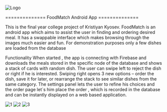  
 ![Logo](https://firebasestorage.googleapis.com/v0/b/foodmatch-99837.appspot.com/o/ic_launcher.png?alt=media&token=239950ef-aca4-4de5-b59a-2f003d20a0db)
 
 
 ============== FoodMatch Android App ==============  

This is the final year college project of Kristiyan Kyosev. 
FoodMatch is an android app which aims to assist the user in finding and ordering desired meal.
It has a swappable interface which makes browsing through the images much easier and fun.
For demonstration purposes only a few dishes are loaded from the database

Functionality
When started , the app is connecting with Firebase and downloads the meals stored in the specific node of the database and shows a stack of cards with random dish. The user can swipe left to reject the dish or right if he is interested. Swiping right opens 3 new options – order the dish, save it for later, or rearrange the stack to see similar dishes from the same category.
The settings panel lets the user to refine his choices and the order page let`s him place the order , which is recorded in the database and can be instantly displayed on a web based application. 

 ![1](https://firebasestorage.googleapis.com/v0/b/foodmatch-99837.appspot.com/o/Screenshot_20180807-211102%20copy.png?alt=media&token=138d1012-d68c-4649-a941-1b6987de2b36)      ![2](https://firebasestorage.googleapis.com/v0/b/foodmatch-99837.appspot.com/o/Screenshot_20180807-211113%20copy.png?alt=media&token=320c15d5-19b0-463f-95ce-5f303663ba77) ![3](https://firebasestorage.googleapis.com/v0/b/foodmatch-99837.appspot.com/o/Screenshot_20180807-211136%20copy.png?alt=media&token=c6534e20-3915-4ea2-908b-1cafdec75ba1) 



